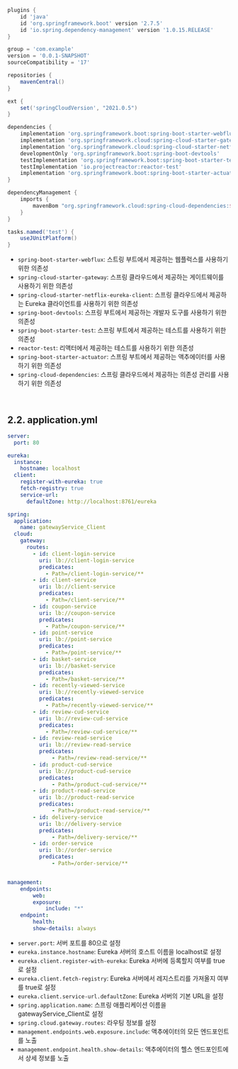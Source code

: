 ```groovy
plugins {
    id 'java'
    id 'org.springframework.boot' version '2.7.5'
    id 'io.spring.dependency-management' version '1.0.15.RELEASE'
}

group = 'com.example'
version = '0.0.1-SNAPSHOT'
sourceCompatibility = '17'

repositories {
    mavenCentral()
}

ext {
    set('springCloudVersion', "2021.0.5")
}

dependencies {
    implementation 'org.springframework.boot:spring-boot-starter-webflux'
    implementation 'org.springframework.cloud:spring-cloud-starter-gateway'
    implementation 'org.springframework.cloud:spring-cloud-starter-netflix-eureka-client'
    developmentOnly 'org.springframework.boot:spring-boot-devtools'
    testImplementation 'org.springframework.boot:spring-boot-starter-test'
    testImplementation 'io.projectreactor:reactor-test'
    implementation 'org.springframework.boot:spring-boot-starter-actuator'
}

dependencyManagement {
    imports {
        mavenBom "org.springframework.cloud:spring-cloud-dependencies:${springCloudVersion}"
    }
}

tasks.named('test') {
    useJUnitPlatform()
}

```

- ``spring-boot-starter-webflux``: 스트링 부트에서 제공하는 웹플럭스를 사용하기 위한 의존성
- ``spring-cloud-starter-gateway``: 스프링 클라우드에서 제공하는 게이트웨이를 사용하기 위한 의존성
- ``spring-cloud-starter-netflix-eureka-client``: 스프링 클라우드에서 제공하는 Eureka 클라이언트를 사용하기 위한 의존성
- ``spring-boot-devtools``: 스프링 부트에서 제공하는 개발자 도구를 사용하기 위한 의존성
- ``spring-boot-starter-test``: 스프링 부트에서 제공하는 테스트를 사용하기 위한 의존성
- ``reactor-test``: 리액터에서 제공하는 테스트를 사용하기 위한 의존성
- ``spring-boot-starter-actuator``: 스프링 부트에서 제공하는 액추에이터를 사용하기 위한 의존성
- ``spring-cloud-dependencies``: 스프링 클라우드에서 제공하는 의존성 관리를 사용하기 위한 의존성

<br/>

## 2.2. application.yml

```yaml
server:
  port: 80

eureka:
  instance:
    hostname: localhost
  client:
    register-with-eureka: true
    fetch-registry: true
    service-url:
      defaultZone: http://localhost:8761/eureka

spring:
  application:
    name: gatewayService_Client
  cloud:
    gateway:
      routes:
        - id: client-login-service
          uri: lb://client-login-service
          predicates:
            - Path=/client-login-service/**
        - id: client-service
          uri: lb://client-service
          predicates:
            - Path=/client-service/**
        - id: coupon-service
          uri: lb://coupon-service
          predicates:
            - Path=/coupon-service/**
        - id: point-service
          uri: lb://point-service
          predicates:
            - Path=/point-service/**
        - id: basket-service
          uri: lb://basket-service
          predicates:
            - Path=/basket-service/**
        - id: recently-viewed-service
          uri: lb://recently-viewed-service
          predicates:
            - Path=/recently-viewed-service/**
        - id: review-cud-service
          uri: lb://review-cud-service
          predicates:
            - Path=/review-cud-service/**
        - id: review-read-service
          uri: lb://review-read-service
          predicates:
              - Path=/review-read-service/**
        - id: product-cud-service
          uri: lb://product-cud-service
          predicates:
              - Path=/product-cud-service/**
        - id: product-read-service
          uri: lb://product-read-service
          predicates:
              - Path=/product-read-service/**
        - id: delivery-service
          uri: lb://delivery-service
          predicates:
              - Path=/delivery-service/**
        - id: order-service
          uri: lb://order-service
          predicates:
              - Path=/order-service/**


management:
    endpoints:
        web:
        exposure:
            include: "*"
    endpoint:
        health:
        show-details: always
```

- ``server.port``: 서버 포트를 80으로 설정
- ``eureka.instance.hostname``: Eureka 서버의 호스트 이름을 localhost로 설정
- ``eureka.client.register-with-eureka``: Eureka 서버에 등록할지 여부를 true로 설정
- ``eureka.client.fetch-registry``: Eureka 서버에서 레지스트리를 가져올지 여부를 true로 설정
- ``eureka.client.service-url.defaultZone``: Eureka 서버의 기본 URL을 설정
- ``spring.application.name``: 스프링 애플리케이션 이름을 gatewayService_Client로 설정
- ``spring.cloud.gateway.routes``: 라우팅 정보를 설정
- ``management.endpoints.web.exposure.include``: 액추에이터의 모든 엔드포인트를 노출
- ``management.endpoint.health.show-details``: 액추에이터의 헬스 엔드포인트에서 상세 정보를 노출
